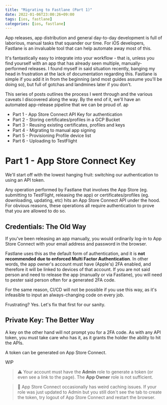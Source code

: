 ```yaml
---
title: "Migrating to Fastlane (Part 1)"
date: 2022-01-06T23:00:26+09:00
tags: [ios, fastlane]
categories: [ios, fastlane]
---
```


App releases, app distribution and general day-to-day development is full of laborious, manual tasks that squander our time. For iOS developers, Fastlane is an invaluable tool that can help automate away most of this. 

It's fantastically easy to integrate into your workflow - that is, unless you find yourself with an app that has already seen multiple, manually-performed releases. I found myself in said situation recently, banging my head in frustration at the lack of documentation regarding this. Fastlane is simple if you add it in from the beginning (and most guides assume you'll be doing so), but full of gotchas and landmines later if you don't. 

This series of posts outlines the process I went through and the various caveats I discovered along the way. By the end of it, we'll have an automated app-release pipeline that we can be proud of.
 ap

* Part 1 - App Store Connect API Key for authentication
* Part 2 - Storing certificates/profiles in a GCP Bucket
* Part 3 - Reusing existing certificates, profiles and keys
* Part 4 - Migrating to manual app signing
* Part 5 - Provisioning Profile device list
* Part 6 - Uploading to TestFlight

# Part 1 - App Store Connect Key

We'll start off with the lowest hanging fruit: switching our authentication to using an API token.

Any operation performed by Fastlane that involves the App Store (eg. submitting to TestFlight, releasing the app) or certificates/profiles (eg. downloading, updating, etc) hits an App Store Connect API under the hood. For obvious reasons, these operations all require authentication to prove that you are allowed to do so.

## Credentials: The Old Way

If you've been releasing an app manually, you would ordinarily log-in to App Store Connect with your email address and password in the browser.

Fastlane uses this as the default form of authentication, and it is __not recommended due to enforced Multi Factor Authentication__. In other words, the app owner's account must have (Apple's) 2FA enabled, and therefore it will be linked to devices of that account. If you are not said person and need to release the app (manually or via Fastlane), you will need to pester said person often for a generated 2FA code. 

For the same reason, CI/CD will not be possible if you use this way, as it's infeasible to input an always-changing code on every job.

Frustrating? Yes. Let's fix that first for our sanity.

## Private Key: The Better Way

A key on the other hand will not prompt you for a 2FA code. As with any API token, you must take care who has it, as it grants the holder the ability to hit the APIs.

A token can be generated on App Store Connect.


WIP


> ⚠️ Your account must have the __Admin__ role to generate a token (or even see a link to the page). The __App Owner__ role is not sufficient.

> 🤯 App Store Connect occasionally has weird caching issues. If your role was just updated to Admin but you still don't see the tab to create the token, try logout of App Store Connect and restart the browser.